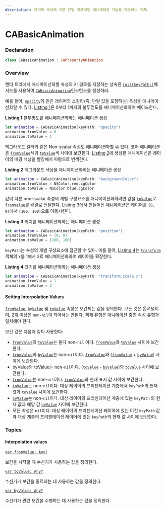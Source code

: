 ```yaml
---
description: 레이어 속성에 기본 단일 키프레임 애니메이션 기능을 제공하는 객체.
---
```


# CABasicAnimation

### Declaration

```swift
class CABasicAnimation : CAPropertyAnimation
```

### Overview

렌더 트리에서 애니메이션화할 속성의 키 경로를 지정하는 상속된 [`init(keyPath:)`](https://developer.apple.com/documentation/quartzcore/capropertyanimation/1412534-init)메서드를 사용하여 [`CABasicAnimation`](https://developer.apple.com/documentation/quartzcore/cabasicanimation)인스턴스를 생성하라.

예를 들어, [`opacity`](https://developer.apple.com/documentation/quartzcore/calayer/1410933-opacity)와 같은 레이어의 스칼라\(즉, 단일 값을 포함하는\) 특성을 애니메이션화할 수 있다. [Listing 1](https://developer.apple.com/documentation/quartzcore/cabasicanimation#2776772)은 0부터 1까지의 불투명도를 애니메이션화하여 페이드한다.

**Listing 1** 불투명도를 애니메이션화하는 애니메이션 생성

```swift
let animation = CABasicAnimation(keyPath: "opacity") 
animation.fromValue = 0 
animation.toValue = 1
```

백그라운드 컬러와 같은 Non-scalar 속성도 애니메이션화할 수 있다. 코어 애니메이션은 [`fromValue`](https://developer.apple.com/documentation/quartzcore/cabasicanimation/1412519-fromvalue)색과 [`toValue`](https://developer.apple.com/documentation/quartzcore/cabasicanimation/1412523-tovalue)색 사이에 보간된다. [Listing 2](https://developer.apple.com/documentation/quartzcore/cabasicanimation#2776773)에 생성된 애니메이션은 레이어의 배경 색상을 빨강에서 파랑으로 변색한다.

**Listing 2** 백그라운드 색상을 애니메이션화하는 애니메이션 생성

```swift
let animation = CABasicAnimation(keyPath: "backgroundColor")
animation.fromValue = NSColor.red.cgColor
animation.toValue = NSColor.blue.cgColor
```

값이 다른 non-scalar 속성의 개별 구성요소를 애니메이션화하려면 값을 [`toValue`](https://developer.apple.com/documentation/quartzcore/cabasicanimation/1412523-tovalue)로 [`fromValue`](https://developer.apple.com/documentation/quartzcore/cabasicanimation/1412519-fromvalue)를 배열로 전달한다. Listing 3에서 만들어진 애니메이션은 레이어를 `(0, 0)`에서 `(100, 100)`으로 이동시킨다.

**Listing 3** 위치를 애니메이션화하는 애니메이션 생성

```swift
let animation = CABasicAnimation(keyPath: "position")
animation.fromValue = [0, 0]
animation.toValue = [100, 100]
```

`keyPath`는 속성의 개별 구성요소에 접근할 수 있다. 예를 들어, [Listing 4](https://developer.apple.com/documentation/quartzcore/cabasicanimation#2776775)는 [`transform`](https://developer.apple.com/documentation/quartzcore/calayer/1410836-transform)객체의 x를 1에서 2로 애니메이션화하여 레이어를 확장한다.

**Listing 4** 크기를 애니메이션화하는 애니메이션 생성

```swift
let animation = CABasicAnimation(keyPath: "transform.scale.x")
animation.fromValue = 1
animation.toValue = 2
```

#### Setting Interpolation Values <a id="1668446"></a>

[`fromValue`](https://developer.apple.com/documentation/quartzcore/cabasicanimation/1412519-fromvalue), [`byValue`](https://developer.apple.com/documentation/quartzcore/cabasicanimation/1412445-byvalue) 및 [`toValue`](https://developer.apple.com/documentation/quartzcore/cabasicanimation/1412523-tovalue) 속성은 보간되는 값을 정의한다. 모든 것은 옵셔널이며, 2개 이상은 `non-nil`이 되어서는 안된다. 객체 유형은 애니메이션 중인 속성 유형과 일치해야 한다.

보간 값은 다음과 같이 사용한다:

* [`fromValue`](https://developer.apple.com/documentation/quartzcore/cabasicanimation/1412519-fromvalue)와 [`toValue`](https://developer.apple.com/documentation/quartzcore/cabasicanimation/1412523-tovalue)는 둘다 non-`nil` 이다. [`fromValue`](https://developer.apple.com/documentation/quartzcore/cabasicanimation/1412519-fromvalue)와 [`toValue`](https://developer.apple.com/documentation/quartzcore/cabasicanimation/1412523-tovalue) 사이에 보간한다.
* [`fromValue`](https://developer.apple.com/documentation/quartzcore/cabasicanimation/1412519-fromvalue)와 [`byValue`](https://developer.apple.com/documentation/quartzcore/cabasicanimation/1412445-byvalue)는 non-`nil`이다. [`fromValue`](https://developer.apple.com/documentation/quartzcore/cabasicanimation/1412519-fromvalue)와 \([`fromValue`](https://developer.apple.com/documentation/quartzcore/cabasicanimation/1412519-fromvalue) + [`byValue`](https://developer.apple.com/documentation/quartzcore/cabasicanimation/1412445-byvalue)\) 사이에 보간한다.
* byValue와 toValue는 non-`nil`이다. \([`toValue`](https://developer.apple.com/documentation/quartzcore/cabasicanimation/1412523-tovalue) - [`byValue`](https://developer.apple.com/documentation/quartzcore/cabasicanimation/1412445-byvalue)\)와 [`toValue`](https://developer.apple.com/documentation/quartzcore/cabasicanimation/1412523-tovalue) 사이에 보간한다.
* [`fromValue`](https://developer.apple.com/documentation/quartzcore/cabasicanimation/1412519-fromvalue)는 non-`nil`이다. [`fromValue`](https://developer.apple.com/documentation/quartzcore/cabasicanimation/1412519-fromvalue)와 현재 표시 값 사이에 보간한다.
* [`toValue`](https://developer.apple.com/documentation/quartzcore/cabasicanimation/1412523-tovalue)는 non-`nil`이다. 대상 레이어의 프리젠테이션 계층에서 `keyPath`의 현재 값과 [`toValue`](https://developer.apple.com/documentation/quartzcore/cabasicanimation/1412523-tovalue) 사이에 보간한다.
* [`byValue`](https://developer.apple.com/documentation/quartzcore/cabasicanimation/1412445-byvalue)는 non-`nil`이다. 대상 레이어의 프리젠테이션 계층에 있는 `keyPath` 의 현재 값과 해당 값 [`byValue`](https://developer.apple.com/documentation/quartzcore/cabasicanimation/1412445-byvalue) 사이에 보간한다.
* 모든 속성은 `nil`이다. 대상 레이어의 프리젠테이션 레이어에 있는 이전 `keyPath` 값과 대상 계층의 프리젠테이션 레이어에 있는 `keyPath`의 현재 값 사이에 보간한다.

### Topics

#### Interpolation values

[`var fromValue: Any?`](https://developer.apple.com/documentation/quartzcore/cabasicanimation/1412519-fromvalue)

보간을 시작할 때 수신기가 사용하는 값을 정의한다.

[`var toValue: Any?`](https://developer.apple.com/documentation/quartzcore/cabasicanimation/1412523-tovalue)

수신기가 보간을 종료하는 데 사용하는 값을 정의한다.

[`var byValue: Any?`](https://developer.apple.com/documentation/quartzcore/cabasicanimation/1412445-byvalue)

수신기가 관련 보간을 수행하는 데 사용하는 값을 정의한다.

